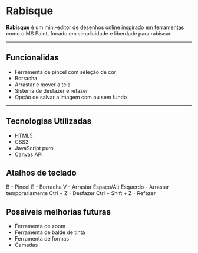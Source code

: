 # Rabisque

**Rabisque** é um mini-editor de desenhos online inspirado em ferramentas como o MS Paint, focado em simplicidade e liberdade para rabiscar.

---

## Funcionalidas
- Ferramenta de pincel com seleção de cor
- Borracha
- Arrastar e mover a tela
- Sistema de desfazer e refazer
- Opção de salvar a imagem com ou sem fundo

---

## Tecnologias Utilizadas
- HTML5
- CSS3
- JavaScript puro
- Canvas API

## Atalhos de teclado

B - Pincel
E - Borracha
V - Arrastar
Espaço/Alt Esquerdo - Arrastar temporariamente
Ctrl + Z - Desfazer
Ctrl + Shift + Z - Refazer

## Possiveis melhorias futuras
- Ferramenta de zoom
- Ferramenta de balde de tinta
- Ferramenta de formas
- Camadas